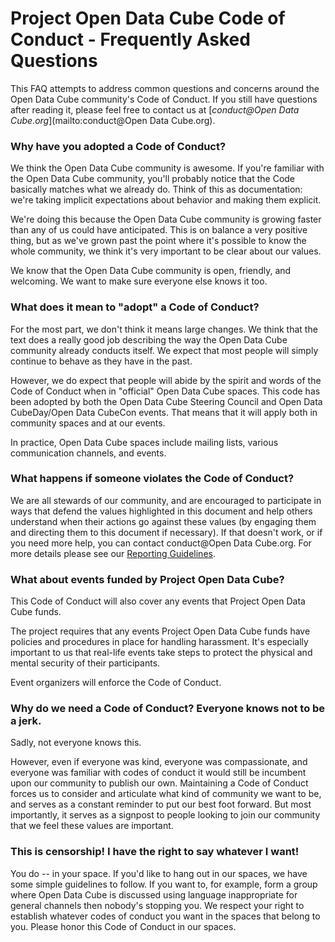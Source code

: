 # Project Open Data Cube Code of Conduct - Frequently Asked Questions

This FAQ attempts to address common questions and concerns around the Open Data Cube
community's Code of Conduct. If you still have questions after reading it,
please feel free to contact us at
[*conduct@Open Data Cube.org*](mailto:conduct@Open Data Cube.org).

### Why have you adopted a Code of Conduct?

We think the Open Data Cube community is awesome. If you're familiar with the Open Data Cube
community, you'll probably notice that the Code basically matches what we
already do. Think of this as documentation: we're taking implicit expectations
about behavior and making them explicit.

We're doing this because the Open Data Cube community is growing faster than any of us
could have anticipated. This is on balance a very positive thing, but as we've
grown past the point where it's possible to know the whole community, we think
it's very important to be clear about our values.

We know that the Open Data Cube community is open, friendly, and welcoming. We want to
make sure everyone else knows it too.

### What does it mean to "adopt" a Code of Conduct?

For the most part, we don't think it means large changes. We think that the text
does a really good job describing the way the Open Data Cube community already conducts
itself. We expect that most people will simply continue to behave as they have
in the past.

However, we do expect that people will abide by the spirit and words of the Code
of Conduct when in "official" Open Data Cube spaces. This code has been adopted by both
the Open Data Cube Steering Council and Open Data CubeDay/Open Data CubeCon events. That means that
it will apply both in community spaces and at our events.

In practice, Open Data Cube spaces include mailing lists, various communication
channels, and events.

### What happens if someone violates the Code of Conduct?

We are all stewards of our community, and are encouraged to participate in ways
that defend the values highlighted in this document and help others understand
when their actions go against these values (by engaging them and directing them
to this document if necessary). If that doesn't work, or if you need more help,
you can contact conduct@Open Data Cube.org. For more details please see our [Reporting
Guidelines](*reporting_online.md*).

### What about events funded by Project Open Data Cube?

This Code of Conduct will also cover any events that Project Open Data Cube funds.

The project requires that any events Project Open Data Cube funds have policies and
procedures in place for handling harassment. It's especially important to us
that real-life events take steps to protect the physical and mental security of
their participants.

Event organizers will enforce the Code of Conduct.

### Why do we need a Code of Conduct? Everyone knows not to be a jerk.

Sadly, not everyone knows this.

However, even if everyone was kind, everyone was compassionate, and everyone was
familiar with codes of conduct it would still be incumbent upon our community to
publish our own. Maintaining a Code of Conduct forces us to consider and
articulate what kind of community we want to be, and serves as a constant
reminder to put our best foot forward. But most importantly, it serves as a
signpost to people looking to join our community that we feel these values are
important.

### This is censorship! I have the right to say whatever I want!

You do -- in your space. If you'd like to hang out in our spaces, we have some
simple guidelines to follow. If you want to, for example, form a group where
Open Data Cube is discussed using language inappropriate for general channels then
nobody's stopping you. We respect your right to establish whatever codes of
conduct you want in the spaces that belong to you. Please honor this Code of
Conduct in our spaces.
